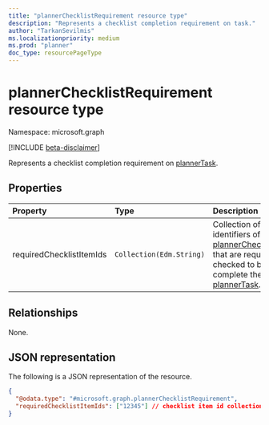 ```yaml
---
title: "plannerChecklistRequirement resource type"
description: "Represents a checklist completion requirement on task."
author: "TarkanSevilmis"
ms.localizationpriority: medium
ms.prod: "planner"
doc_type: resourcePageType
---
```


# plannerChecklistRequirement resource type

Namespace: microsoft.graph

[!INCLUDE [beta-disclaimer](../../includes/beta-disclaimer.md)]

Represents a checklist completion requirement on [plannerTask](plannerTask.md).

## Properties

|Property|Type|Description|
|:---|:---|:---|
|requiredChecklistItemIds|`Collection(Edm.String)`|Collection of identifiers of [plannerChecklistItems](plannerchecklistitems.md) that are required to be checked to be able to complete the [plannerTask](plannertask.md).|


## Relationships

None.

## JSON representation

The following is a JSON representation of the resource.

``` json
{
  "@odata.type": "#microsoft.graph.plannerChecklistRequirement",
  "requiredChecklistItemIds": ["12345"] // checklist item id collection
}
```
